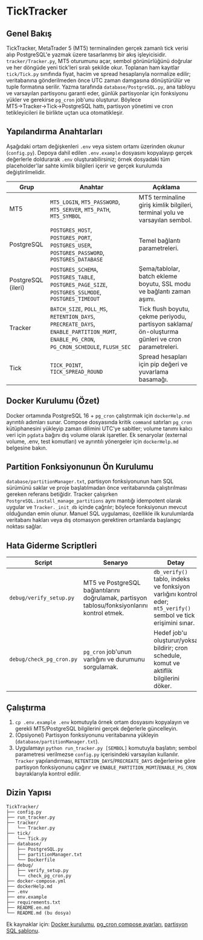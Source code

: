 # TickTracker

## Genel Bakış
TickTracker, MetaTrader 5 (MT5) terminalinden gerçek zamanlı tick verisi alıp PostgreSQL'e yazmak üzere tasarlanmış bir akış işleyicisidir. `tracker/Tracker.py`, MT5 oturumunu açar, sembol görünürlüğünü doğrular ve her döngüde yeni tick'leri sıralı şekilde okur. Toplanan ham kayıtlar `tick/Tick.py` sınıfında fiyat, hacim ve spread hesaplarıyla normalize edilir; veritabanına gönderilmeden önce UTC zaman damgasına dönüştürülür ve tuple formatına serilir. Yazma tarafında `database/PostgreSQL.py`, ana tabloyu ve varsayılan partisyonu garanti eder, günlük partisyonlar için fonksiyonu yükler ve gerekirse `pg_cron` job'unu oluşturur. Böylece MT5→Tracker→Tick→PostgreSQL hattı, partisyon yönetimi ve cron tetikleyicileri ile birlikte uçtan uca otomatikleşir.

## Yapılandırma Anahtarları
Aşağıdaki ortam değişkenleri `.env` veya sistem ortamı üzerinden okunur (`config.py`). Depoya dahil edilen `.env.example` dosyasını kopyalayıp gerçek değerlerle doldurarak `.env` oluşturabilirsiniz; örnek dosyadaki tüm placeholder'lar sahte kimlik bilgileri içerir ve gerçek kurulumda değiştirilmelidir.

| Grup | Anahtar | Açıklama |
|------|---------|----------|
| MT5 | `MT5_LOGIN`, `MT5_PASSWORD`, `MT5_SERVER`, `MT5_PATH`, `MT5_SYMBOL` | MT5 terminaline giriş kimlik bilgileri, terminal yolu ve varsayılan sembol. |
| PostgreSQL | `POSTGRES_HOST`, `POSTGRES_PORT`, `POSTGRES_USER`, `POSTGRES_PASSWORD`, `POSTGRES_DATABASE` | Temel bağlantı parametreleri. |
| PostgreSQL (ileri) | `POSTGRES_SCHEMA`, `POSTGRES_TABLE`, `POSTGRES_PAGE_SIZE`, `POSTGRES_SSLMODE`, `POSTGRES_TIMEOUT` | Şema/tablolar, batch ekleme boyutu, SSL modu ve bağlantı zaman aşımı. |
| Tracker | `BATCH_SIZE`, `POLL_MS`, `RETENTION_DAYS`, `PRECREATE_DAYS`, `ENABLE_PARTITION_MGMT`, `ENABLE_PG_CRON`, `PG_CRON_SCHEDULE`, `FLUSH_SEC` | Tick flush boyutu, çekme periyodu, partisyon saklama/ön-oluşturma günleri ve cron parametreleri. |
| Tick | `TICK_POINT`, `TICK_SPREAD_ROUND` | Spread hesapları için pip değeri ve yuvarlama basamağı. |

## Docker Kurulumu (Özet)
Docker ortamında PostgreSQL 16 + `pg_cron` çalıştırmak için `dockerHelp.md` ayrıntılı adımları sunar. Compose dosyasında kritik `command` satırları `pg_cron` kütüphanesini yükleyip zaman dilimini UTC'ye sabitler; volume tanımı kalıcı veri için `pgdata` bağını dış volume olarak işaretler. Ek senaryolar (external volume, .env, test komutları) ve ayrıntılı yönergeler için `dockerHelp.md` belgesine bakın.

## Partition Fonksiyonunun Ön Kurulumu
`database/partitionManager.txt`, partisyon fonksiyonunun ham SQL sürümünü saklar ve proje başlatılmadan önce veritabanında çalıştırılması gereken referans betiğidir. Tracker çalışırken `PostgreSQL.install_manage_partitions` aynı mantığı idempotent olarak uygular ve `Tracker._init_db` içinde çağrılır; böylece fonksiyonun mevcut olduğundan emin olunur. Manuel SQL uygulaması, özellikle ilk kurulumlarda veritabanı hakları veya dış otomasyon gerektiren ortamlarda başlangıç noktası sağlar.

## Hata Giderme Scriptleri
| Script | Senaryo | Detay |
|--------|---------|-------|
| `debug/verify_setup.py` | MT5 ve PostgreSQL bağlantılarını doğrulamak, partisyon tablosu/fonksiyonlarını kontrol etmek. | `db_verify()` tablo, indeks ve fonksiyon varlığını kontrol eder; `mt5_verify()` sembol ve tick erişimini sınar. |
| `debug/check_pg_cron.py` | `pg_cron` job'unun varlığını ve durumunu sorgulamak. | Hedef job'u oluşturur/yoksa bildirir; cron schedule, komut ve aktiflik bilgilerini döker. |

## Çalıştırma
1. `cp .env.example .env` komutuyla örnek ortam dosyasını kopyalayın ve gerekli MT5/PostgreSQL bilgilerini gerçek değerlerle güncelleyin.
2. (Opsiyonel) Partisyon fonksiyonunu veritabanına yükleyin (`database/partitionManager.txt`).
3. Uygulamayı `python run_tracker.py [SEMBOL]` komutuyla başlatın; sembol parametresi verilmezse `config.py` içerisindeki varsayılan kullanılır. `Tracker` yapılandırması, `RETENTION_DAYS`/`PRECREATE_DAYS` değerlerine göre partisyon fonksiyonunu çağırır ve `ENABLE_PARTITION_MGMT`/`ENABLE_PG_CRON` bayraklarıyla kontrol edilir.
## Dizin Yapısı
```
TickTracker/
├── config.py
├── run_tracker.py
├── tracker/
│   └── Tracker.py
├── tick/
│   └── Tick.py
├── database/
│   ├── PostgreSQL.py
│   ├── partitionManager.txt
│   └── Dockerfile
├── debug/
│   ├── verify_setup.py
│   └── check_pg_cron.py
├── docker-compose.yml
├── dockerHelp.md
├── .env
├── env.example
├── requirements.txt
├── README.en.md
└── README.md (bu dosya)
```

Ek kaynaklar için: [Docker kurulumu](dockerHelp.md), [pg_cron compose ayarları](docker-compose.yml), [partisyon SQL şablonu](database/partitionManager.txt).
